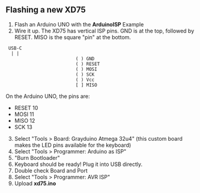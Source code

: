 ## Flashing a new XD75

1. Flash an Arduino UNO with the **ArduinoISP** Example
2. Wire it up. The XD75 has vertical ISP pins. GND is at the top, followed by RESET. MISO is the square "pin" at the bottom.

  ```
   USB-C
    | |
                            ( ) GND
                            ( ) RESET
                            ( ) MOSI
                            ( ) SCK
                            ( ) Vcc
                            [ ] MISO
  ```

  On the Arduino UNO, the pins are:
  - RESET 10
  - MOSI  11
  - MISO  12
  - SCK   13

3. Select "Tools > Board: Grayduino Atmega 32u4" (this custom board makes the LED pins available for the keyboard)
4. Select "Tools > Programmer: Arduino as ISP"
5. "Burn Bootloader"
6. Keyboard should be ready! Plug it into USB directly.
7. Double check Board and Port
8. Select "Tools > Programmer: AVR ISP"
9. Upload **xd75.ino**

